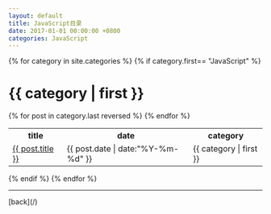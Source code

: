 ```yaml
---
layout: default
title: JavaScript目录
date: 2017-01-01 00:00:00 +0800
categories: JavaScript
---
```

{% for category in site.categories %}
{% if category.first== "JavaScript" %}
# {{ category | first }}
<table>
	<tr>
		<th>title</th>
		<th>date</th>	
		<th>category</th>
	</tr>
			{% for post in category.last reversed %}
				<tr>
					<td><a href="{{ post.url }}">{{ post.title }}</a></td>
					<td>{{ post.date | date:"%Y-%m-%d" }}</td>
					<td>{{ category | first }}</td>
				</tr>
			{% endfor %}
</table>
{% endif %}
{% endfor %}
<hr/>
[back](/)
